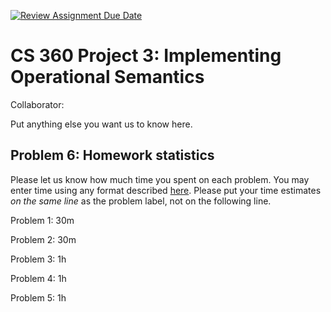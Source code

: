 [![Review Assignment Due Date](https://classroom.github.com/assets/deadline-readme-button-24ddc0f5d75046c5622901739e7c5dd533143b0c8e959d652212380cedb1ea36.svg)](https://classroom.github.com/a/p2qDFXTJ)
# CS 360 Project 3: Implementing Operational Semantics

Collaborator:  

Put anything else you want us to know here.

## Problem 6: Homework statistics

Please let us know how much time you spent on each problem. You may enter time using any format described [here](https://github.com/wroberts/pytimeparse). Please put your time estimates *on the same line* as the problem label, not on the following line.

Problem 1:  30m

Problem 2:  30m

Problem 3:  1h

Problem 4:  1h

Problem 5:  1h
